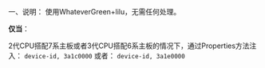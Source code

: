 
一、说明：
使用WhateverGreen+lilu，无需任何处理。

**仅当**：

2代CPU搭配7系主板或者3代CPU搭配6系主板的情况下，通过Properties方法注入：
`device-id, 3a1c0000`
或者：
`device-id, 3a1e0000`


